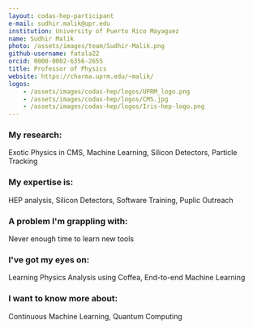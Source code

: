 ```yaml
---
layout: codas-hep-participant
e-mail: sudhir.malik@upr.edu
institution: University of Puerto Rico Mayaguez
name: Sudhir Malik
photo: /assets/images/team/Sudhir-Malik.png
github-username: fatala22
orcid: 0000-0002-6356-2655
title: Professor of Physics
website: https://charma.uprm.edu/~malik/
logos:
    - /assets/images/codas-hep/logos/UPRM_logo.png
    - /assets/images/codas-hep/logos/CMS.jpg
    - /assets/images/codas-hep/logos/Iris-hep-logo.png
---
```



### My research:

Exotic Physics in CMS, Machine Learning, Silicon Detectors, Particle Tracking

### My expertise is:

HEP analysis, Silicon Detectors, Software Training, Puplic Outreach

### A problem I'm grappling with:

Never enough time to learn new tools

### I've got my eyes on:

Learning Physics Analysis using Coffea, End-to-end Machine Learning

### I want to know more about:

Continuous Machine Learning, Quantum Computing
